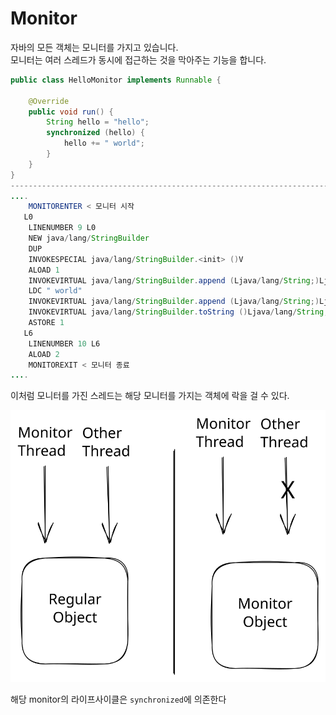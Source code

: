 # Monitor

자바의 모든 객체는 모니터를 가지고 있습니다.\
모니터는 여러 스레드가 동시에 접근하는 것을 막아주는 기능을 합니다.

```java
public class HelloMonitor implements Runnable {

    @Override
    public void run() {
        String hello = "hello";
        synchronized (hello) {
            hello += " world";
        }
    }
}
------------------------------------------------------------------------------
.... 
    MONITORENTER < 모니터 시작
   L0
    LINENUMBER 9 L0
    NEW java/lang/StringBuilder
    DUP
    INVOKESPECIAL java/lang/StringBuilder.<init> ()V
    ALOAD 1
    INVOKEVIRTUAL java/lang/StringBuilder.append (Ljava/lang/String;)Ljava/lang/StringBuilder;
    LDC " world"
    INVOKEVIRTUAL java/lang/StringBuilder.append (Ljava/lang/String;)Ljava/lang/StringBuilder;
    INVOKEVIRTUAL java/lang/StringBuilder.toString ()Ljava/lang/String;
    ASTORE 1
   L6
    LINENUMBER 10 L6
    ALOAD 2
    MONITOREXIT < 모니터 종료
....
```

이처럼 모니터를 가진 스레드는 해당 모니터를 가지는 객체에 락을 걸 수 있다.

<img src="../../../.gitbook/assets/file.excalidraw (29).svg" alt="" class="gitbook-drawing">

해당 monitor의 라이프사이클은 `synchronized`에 의존한다
